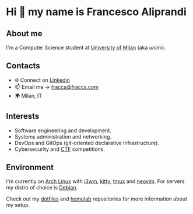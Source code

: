 # Hi 👋 my name is Francesco Aliprandi

## About me

I'm a Computer Science student at [University of Milan](https://en.wikipedia.org/wiki/University_of_Milan) (aka *unimi*).

## Contacts

- 🌐 Connect on [Linkedin](https://www.linkedin.com/in/francesco-cristiano-aliprandi/)
- 📫 Email me -> fraccs@fraccs.com
- 🌍 Milan, IT

## Interests

- Software engineering and development.
- Systems administration and networking.
- DevOps and GitOps (git-oriented declarative infrastructure).
- Cybersecurity and [CTF](https://en.wikipedia.org/wiki/Capture_the_flag_(cybersecurity)) competitions.

## Environment

I'm currently on [Arch Linux](https://archlinux.org/) with [i3wm](https://i3wm.org/), [kitty](https://sw.kovidgoyal.net/kitty/), [tmux](https://github.com/tmux/tmux/wiki) and [neovim](https://neovim.io/). For servers my distro of choice is [Debian](https://www.debian.org).

Check out my [dotfiles](https://github.com/fraccs/dotfiles) and [homelab](https://github.com/fraccs/homelab) repositories for more information about my setup.
